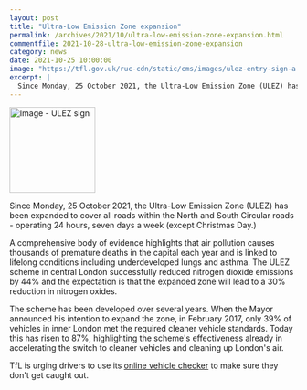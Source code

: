 ```yaml
---
layout: post
title: "Ultra-Low Emission Zone expansion"
permalink: /archives/2021/10/ultra-low-emission-zone-expansion.html
commentfile: 2021-10-28-ultra-low-emission-zone-expansion
category: news
date: 2021-10-25 10:00:00
image: "https://tfl.gov.uk/ruc-cdn/static/cms/images/ulez-entry-sign-a.jpg"
excerpt: |
  Since Monday, 25 October 2021, the Ultra-Low Emission Zone (ULEZ) has been expanded  to cover all roads within the North and South Circular roads - operating 24 hours, seven days a week (except Christmas Day.)
---
```


<img src="https://tfl.gov.uk/ruc-cdn/static/cms/images/ulez-entry-sign-a.jpg" width="150" alt="Image - ULEZ sign" class="photo right"/>

Since Monday, 25 October 2021, the Ultra-Low Emission Zone (ULEZ) has been expanded to cover all roads within the North and South Circular roads - operating 24 hours, seven days a week (except Christmas Day.)

A comprehensive body of evidence highlights that air pollution causes thousands of premature deaths in the capital each year and is linked to lifelong conditions including underdeveloped lungs and asthma. The ULEZ scheme in central London successfully reduced nitrogen dioxide emissions by 44% and the expectation is that the expanded zone will lead to a 30% reduction in nitrogen oxides.

The scheme has been developed over several years. When the Mayor announced his intention to expand the zone, in February 2017, only 39% of vehicles in inner London met the required cleaner vehicle standards. Today this has risen to 87%, highlighting the scheme's effectiveness already in accelerating the switch to cleaner vehicles and cleaning up London's air.

TfL is urging drivers to use its [online vehicle checker](https://tfl.gov.uk/modes/driving/check-your-vehicle/) to make sure they don't get caught out.
